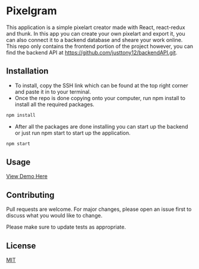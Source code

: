 # Pixelgram

This application is a simple pixelart creator made with React, react-redux and thunk. In this app you can create your own pixelart and export it, you can also connect it to a backend database and sheare your work online. This repo only contains the frontend portion of the project however, you can find the backend API at https://github.com/justtony12/backendAPI.git.

## Installation

* To install, copy the SSH link which can be found at the top right corner and paste it in to your terminal.
* Once the repo is done copying onto your computer, run npm install to install all the required packages.

```bash
npm install
```
* After all the packages are done installing you can start up the backend or just run npm start to start up the application.

```bash
npm start
```

## Usage

[View Demo Here](https://youtu.be/eX11hpcQ-qM)

## Contributing
Pull requests are welcome. For major changes, please open an issue first to discuss what you would like to change.

Please make sure to update tests as appropriate.

## License
[MIT](https://choosealicense.com/licenses/mit/)